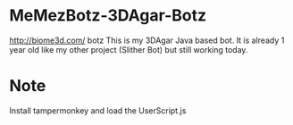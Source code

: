 # MeMezBotz-3DAgar-Botz
http://biome3d.com/ botz
This is my 3DAgar Java based bot. It is already 1 year old like my other project (Slither Bot) but still working today.
# Note
Install tampermonkey and load the UserScript.js
